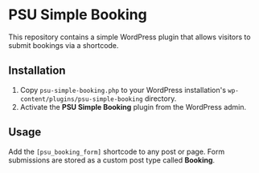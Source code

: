 # PSU Simple Booking

This repository contains a simple WordPress plugin that allows visitors to submit bookings via a shortcode.

## Installation

1. Copy `psu-simple-booking.php` to your WordPress installation's `wp-content/plugins/psu-simple-booking` directory.
2. Activate the **PSU Simple Booking** plugin from the WordPress admin.

## Usage

Add the `[psu_booking_form]` shortcode to any post or page. Form submissions are stored as a custom post type called **Booking**.

